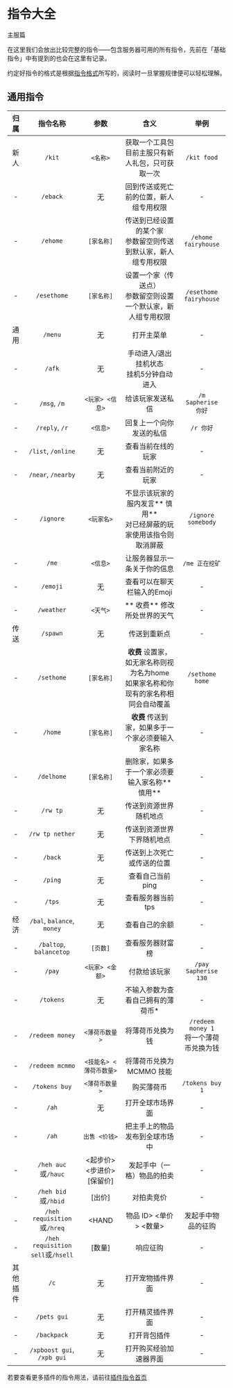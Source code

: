 # 指令大全

<span class="subtitle">主服篇</span>

在这里我们会放出比较完整的指令——包含服务器可用的所有指令，先前在「基础指令」中有提到的也会在这里有记录。

约定好指令的格式是根据[指令格式](//docs.sotap.dev/#/wiki/command-format.md)所写的，阅读时一旦掌握规律便可以轻松理解。

## 通用指令

|   归属   |             指令名称              |            参数            |                                         含义                                         |                   举例                    |
| :------: | :-------------------------------: | :------------------------: | :----------------------------------------------------------------------------------: | :---------------------------------------: |
|   新人   |              `/kit`               |          `<名称>`          |                 获取一个工具包<br> 目前主服只有新人礼包，只可获取一次                 |                `/kit food`                |
|    -     |             `/eback`              |             无             |                        回到传送或死亡前的位置，新人组专用权限                        |                     -                     |
|    -     |             `/ehome`              |         `[家名称]`         |           传送到已经设置的某个家<br> 参数留空则传送到默认家，新人组专用权限           |            `/ehome fairyhouse`            |
|    -     |            `/esethome`            |         `[家名称]`         |           设置一个家（传送点）<br>参数留空则设置一个默认家，新人组专用权限           |          `/esethome fairyhouse`           |
|   通用   |              `/menu`              |             无             |                                      打开主菜单                                      |                     -                     |
|    -     |              `/afk`               |             无             |                      手动进入/退出挂机状态<br> 挂机5分钟自动进入                      |                     -                     |
|    -     |           `/msg`, `/m`            |      `<玩家> <信息>`       |                                   给该玩家发送私信                                   |            `/m Sapherise 你好`            |
|    -     |          `/reply`, `/r`           |          `<信息>`          |                               回复上一个向你发送的私信                               |                 `/r 你好`                 |
|    -     |        `/list`, `/online`         |             无             |                                  查看当前在线的玩家                                  |                     -                     |
|    -     |        `/near`, `/nearby`         |             无             |                                  查看当前附近的玩家                                  |                     -                     |
|    -     |             `/ignore`             |         `<玩家名>`         |       不显示该玩家的服内发言** 慎用**<br>对已经屏蔽的玩家使用该指令则取消屏蔽        |            `/ignore somebody`             |
|    -     |               `/me`               |          `<信息>`          |                             让服务器显示一条关于你的信息                             |              `/me 正在挖矿`               |
|    -     |             `/emoji`              |             无             |                             查看可以在聊天栏输入的Emoji                              |                     -                     |
|    -     |            `/weather`             |          `<天气>`          |                              ** 收费** 修改所处世界的天气                              |                     -                     |
|   传送   |             `/spawn`              |             无             |                                     传送到重新点                                     |                     -                     |
|    -     |            `/sethome`             |         `[家名称]`         | **收费** 设置家，如无家名称则视为名为home<br> 如果家名称和你现有的家名称相同会自动覆盖 |              `/sethome home`              |
|    -     |              `/home`              |         `[家名称]`         |                   **收费** 传送到家，如果多于一个家必须要输入家名称                   |                     -                     |
|    -     |            `/delhome`             |         `[家名称]`         |                   删除家，如果多于一个家必须要输入家名称** 慎用**                    |                     -                     |
|    -     |             `/rw tp`              |             无             |                                传送到资源世界随机地点                                |                     -                     |
|    -     |          `/rw tp nether`          |             无             |                              传送到资源世界下界随机地点                              |                     -                     |
|    -     |              `/back`              |             无             |                              传送到上次死亡或传送的位置                              |                     -                     |
|    -     |              `/ping`              |             无             |                                   查看自己当前ping                                   |                     -                     |
|    -     |              `/tps`               |             无             |                                  查看服务器当前tps                                   |                     -                     |
|   经济   |    `/bal`, `balance`, `money`     |             无             |                                    查看自己的余额                                    |                     -                     |
|    -     |      `/baltop`, `balancetop`      |          `[页数]`          |                                   查看服务器财富榜                                   |                     -                     |
|    -     |              `/pay`               |      `<玩家> <金额>`       |                                     付款给该玩家                                     |           `/pay Sapherise 130`            |
|    -     |             `/tokens`             |             无             |                          不输入参数为查看自己拥有的薄荷币*                           |                     -                     |
|    -     |          `/redeem money`          |       `<薄荷币数量>`       |                                   将薄荷币兑换为钱                                   | `/redeem money 1`<br>将一个薄荷币兑换为钱 |
|    -     |          `/redeem mcmmo`          |  `<技能名> <薄荷币数量>`   |                               将薄荷币兑换为MCMMO 技能                               |                                           |
|    -     |           `/tokens buy`           |       `<薄荷币数量>`       |                                      购买薄荷币                                      |              `/tokens buy 1`              |
|    -     |               `/ah`               |             无             |                                   打开全球市场界面                                   |                     -                     |
|    -     |               `/ah`               |       `出售 <价钱>`        |                            把主手上的物品发布到全球市场中                            |                     -                     |
|    -     |        `/heh auc`或`/hauc`        | <起步价> <步进价> [保留价] |                              发起手中（一格）物品的拍卖                              |                     -                     |
|    -     |        `/heh bid`或`/hbid`        |           [出价]           |                                      对拍卖竞价                                      |                     -                     |
|    -     |    `/heh requisition`或`/hreq`    |           <HAND            |                                物品 ID> <单价> <数量>                                |            发起手中物品的征购             |
|    -     | `/heh requisition sell`或`/hsell` |           [数量]           |                                       响应征购                                       |                     -                     |
| 其他插件 |               `/c`                |             无             |                                   打开宠物插件界面                                   |                     -                     |
|    -     |            `/pets gui`            |             无             |                                   打开精灵插件界面                                   |                     -                     |
|    -     |            `/backpack`            |             无             |                                     打开背包插件                                     |                     -                     |
|    -     |    `/xpboost gui`, `/xpb gui`     |             无             |                                打开购买经验加速器界面                                |                     -                     |

若要查看更多插件的指令用法，请前往[插件指令首页](/plugins/index.md)
